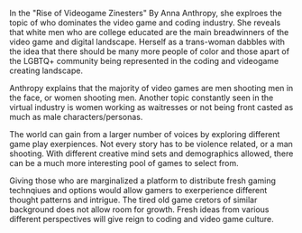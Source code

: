 In the "Rise of Videogame Zinesters" By Anna Anthropy, she explroes the topic of who dominates
the video game and coding industry. She reveals that white men who are college educated are the main
breadwinners of the video game and digital landscape. Herself as a trans-woman dabbles with the idea
that there should be many more people of color and those apart of the LGBTQ+ community being
represented in the coding and videogame creating landscape.

Anthropy explains that the majority of video games are men shooting men in the face, or women shooting men.
Another topic constantly seen in the virtual industry is women working as waitresses or not being
front casted as much as male characters/personas. 

The world can gain from a larger number of voices by exploring different game play exerpiences. Not every
story has to be violence related, or a man shooting. With different creative mind sets and demographics
allowed, there can be a much more interesting pool of games to select from.

Giving those who are marginalized a platform to distribute fresh gaming technqiues and options would
allow gamers to exerperience different thought patterns and intrigue. The tired old game cretors of similar
background does not allow room for growth. Fresh ideas from various different perspectives will give
reign to coding and video game culture. 
